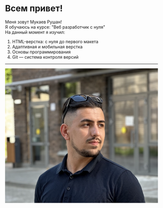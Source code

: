 # Всем привет!

Меня зовут Мукаев Рушан!    
Я обучаюсь на курсе: "Веб разработчик с нуля"   
На данный момент я изучил:
1. HTML-верстка: с нуля до первого макета
2. Адаптивная и мобильная верстка
3. Основы программирования
4. Git — система контроля версий

---
![мое фото](/my.png)
